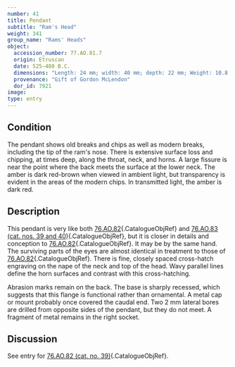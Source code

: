 ```yaml
---
number: 41
title: Pendant
subtitle: "Ram's Head"
weight: 341
group_name: "Rams' Heads"
object:
  accession_number: 77.AO.81.7
  origin: Etruscan
  date: 525–480 B.C.
  dimensions: "Length: 24 mm; width: 40 mm; depth: 22 mm; Weight: 10.8 g"
  provenance: "Gift of Gordon McLendon"
  dor_id: 7921
image:
type: entry
---
```


## Condition

The pendant shows old breaks and chips as well as modern breaks, including the tip of the ram's nose. There is extensive surface loss and chipping, at times deep, along the throat, neck, and horns. A large fissure is near the point where the back meets the surface at the lower neck. The amber is dark red-brown when viewed in ambient light, but transparency is evident in the areas of the modern chips. In transmitted light, the amber is dark red.

## Description

This pendant is very like both [76.AO.82](#cat-76.AO.82){.CatalogueObjRef} and [76.AO.83 (cat. nos. 39 and 40)](#cat-76.AO.83){.CatalogueObjRef}, but it is closer in details and conception to [76.AO.82](#cat-76.AO.82){.CatalogueObjRef}. It may be by the same hand. The surviving parts of the eyes are almost identical in treatment to those of [76.AO.82](#cat-76.AO.82){.CatalogueObjRef}. There is fine, closely spaced cross-hatch engraving on the nape of the neck and top of the head. Wavy parallel lines define the horn surfaces and contrast with this cross-hatching.

Abrasion marks remain on the back. The base is sharply recessed, which suggests that this flange is functional rather than ornamental. A metal cap or mount probably once covered the caudal end. Two 2 mm lateral bores are drilled from opposite sides of the pendant, but they do not meet. A fragment of metal remains in the right socket.

## Discussion

See entry for [76.AO.82 (cat. no. 39)](#cat-76.AO.82){.CatalogueObjRef}.
